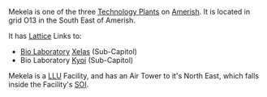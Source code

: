 Mekela is one of the three [Technology Plants](../locations/Technology_Plant.md)
on [Amerish](../locations/Amerish.md). It is located in grid O13 in the South
East of Amerish.

It has [Lattice](../terminology/Lattice.md) Links to:

- [Bio Laboratory](../locations/Bio_Laboratory.md) [Xelas](Xelas.md)
  (Sub-Capitol)
- Bio Laboratory [Kyoi](Kyoi.md) (Sub-Capitol)

Mekela is a [LLU](../terminology/Lattice_Logic_Unit.md) Facility, and has an Air
Tower to it's North East, which falls inside the Facility's
[SOI](../locations/Sphere_of_Influence.md).
